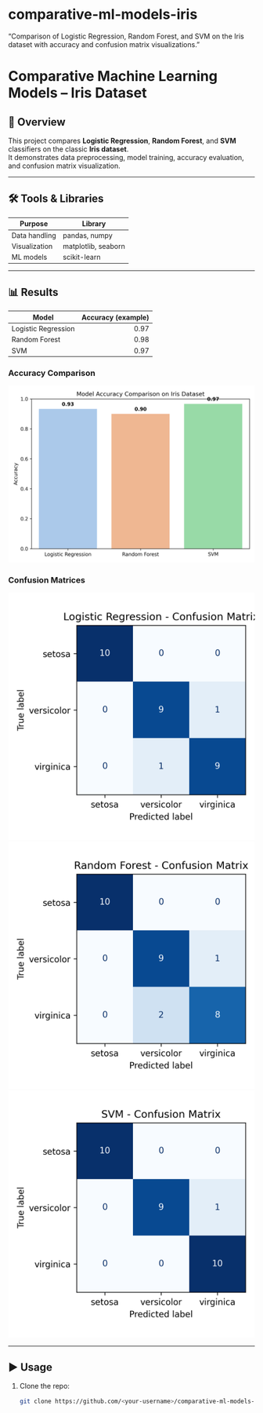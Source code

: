 # comparative-ml-models-iris
“Comparison of Logistic Regression, Random Forest, and SVM on the Iris dataset with accuracy and confusion matrix visualizations.”
# Comparative Machine Learning Models – Iris Dataset

## 📌 Overview
This project compares **Logistic Regression**, **Random Forest**, and **SVM** classifiers on the classic **Iris dataset**.  
It demonstrates data preprocessing, model training, accuracy evaluation, and confusion matrix visualization.

---

## 🛠 Tools & Libraries
| Purpose            | Library         |
|--------------------|----------------|
| Data handling      | pandas, numpy   |
| Visualization      | matplotlib, seaborn |
| ML models          | scikit-learn    |

---

## 📊 Results

| Model               | Accuracy (example) |
|---------------------|------------------:|
| Logistic Regression  | 0.97              |
| Random Forest        | 0.98              |
| SVM                  | 0.97              |

### Accuracy Comparison
![Accuracy Comparison](sample_outputs/accuracy_comparison.png)

### Confusion Matrices
![Logistic Regression](sample_outputs/confusion_matrix_Logistic_Regression.png)  
![Random Forest](sample_outputs/confusion_matrix_Random_Forest.png)  
![SVM](sample_outputs/confusion_matrix_SVM.png)

---

## ▶ Usage
1. Clone the repo:  
   ```bash
   git clone https://github.com/<your-username>/comparative-ml-models-iris.git

